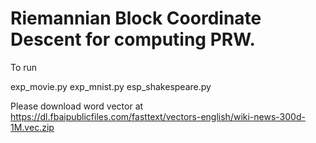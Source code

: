 # Riemannian Block Coordinate Descent for computing PRW.

To run 

exp_movie.py
exp_mnist.py
esp_shakespeare.py

Please download word vector at https://dl.fbaipublicfiles.com/fasttext/vectors-english/wiki-news-300d-1M.vec.zip

